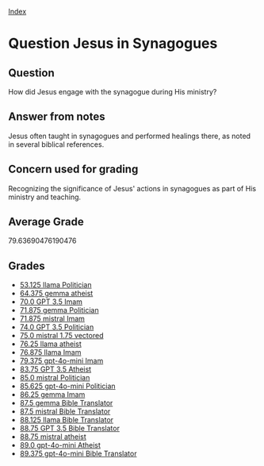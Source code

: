 
[Index](../../index.md)
# Question Jesus in Synagogues
## Question
How did Jesus engage with the synagogue during His ministry?

## Answer from notes
Jesus often taught in synagogues and performed healings there, as noted in several biblical references.

## Concern used for grading
Recognizing the significance of Jesus' actions in synagogues as part of His ministry and teaching.

## Average Grade
79.63690476190476

## Grades
 * [53.125 llama Politician](../answers/llama_Politician/Jesus_in_Synagogues.md)
 * [64.375 gemma atheist](../answers/gemma_atheist/Jesus_in_Synagogues.md)
 * [70.0 GPT 3.5 Imam](../answers/GPT_3.5_Imam/Jesus_in_Synagogues.md)
 * [71.875 gemma Politician](../answers/gemma_Politician/Jesus_in_Synagogues.md)
 * [71.875 mistral Imam](../answers/mistral_Imam/Jesus_in_Synagogues.md)
 * [74.0 GPT 3.5 Politician](../answers/GPT_3.5_Politician/Jesus_in_Synagogues.md)
 * [75.0 mistral 1.75 vectored](../answers/mistral_1.75_vectored/Jesus_in_Synagogues.md)
 * [76.25 llama atheist](../answers/llama_atheist/Jesus_in_Synagogues.md)
 * [76.875 llama Imam](../answers/llama_Imam/Jesus_in_Synagogues.md)
 * [79.375 gpt-4o-mini Imam](../answers/gpt-4o-mini_Imam/Jesus_in_Synagogues.md)
 * [83.75 GPT 3.5 Atheist](../answers/GPT_3.5_Atheist/Jesus_in_Synagogues.md)
 * [85.0 mistral Politician](../answers/mistral_Politician/Jesus_in_Synagogues.md)
 * [85.625 gpt-4o-mini Politician](../answers/gpt-4o-mini_Politician/Jesus_in_Synagogues.md)
 * [86.25 gemma Imam](../answers/gemma_Imam/Jesus_in_Synagogues.md)
 * [87.5 gemma Bible Translator](../answers/gemma_Bible_Translator/Jesus_in_Synagogues.md)
 * [87.5 mistral Bible Translator](../answers/mistral_Bible_Translator/Jesus_in_Synagogues.md)
 * [88.125 llama Bible Translator](../answers/llama_Bible_Translator/Jesus_in_Synagogues.md)
 * [88.75 GPT 3.5 Bible Translator](../answers/GPT_3.5_Bible_Translator/Jesus_in_Synagogues.md)
 * [88.75 mistral atheist](../answers/mistral_atheist/Jesus_in_Synagogues.md)
 * [89.0 gpt-4o-mini Atheist](../answers/gpt-4o-mini_Atheist/Jesus_in_Synagogues.md)
 * [89.375 gpt-4o-mini Bible Translator](../answers/gpt-4o-mini_Bible_Translator/Jesus_in_Synagogues.md)
